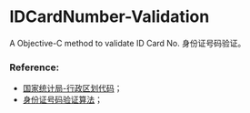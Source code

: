 # IDCardNumber-Validation
A Objective-C method to validate ID Card No. 身份证号码验证。

### Reference:
* [国家统计局-行政区划代码](http://www.stats.gov.cn/tjsj/tjbz/xzqhdm/)；
* [身份证号码验证算法](http://www.cnblogs.com/xudong-bupt/p/3293838.html)；
